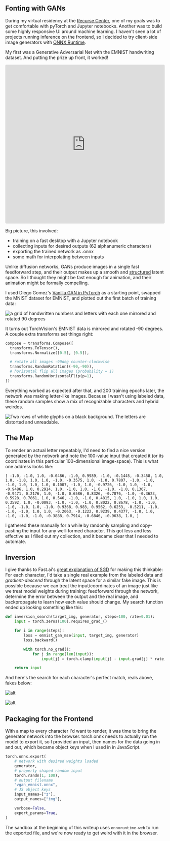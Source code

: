 ## Fonting with GANs

During my virtual residency at the [Recurse Center](https://www.recurse.com/), one of my goals was to get comfortable with pyTorch and Jupyter notebooks. Another was to build some highly responsive UI around machine learning. I haven't seen a lot of projects running inference on the frontend, so I decided to try client-side image generators with [ONNX Runtime](https://onnxruntime.ai/docs/get-started/with-javascript.html).

My first was a Generative Adversarial Net with the EMNIST handwriting dataset. And putting the prize up front, it worked!

<iframe src="https://codesandbox.io/embed/7rd69j?view=Editor+%2B+Preview&module=%2Fsrc%2Findex.js&hidenavigation=1"
     style="width:100%; height: 500px; border:0; border-radius: 4px; overflow:hidden;"
     title="EMNIST ONNX demo"
     allow="accelerometer; ambient-light-sensor; camera; encrypted-media; geolocation; gyroscope; hid; microphone; midi; payment; usb; vr; xr-spatial-tracking"
     sandbox="allow-forms allow-modals allow-popups allow-presentation allow-same-origin allow-scripts"
   ></iframe>

Big picture, this involved:

- training on a fast desktop with a Jupyter notebook
- collecting inputs for desired outputs (62 alphanumeric characters)
- exporting the trained network as .onnx
- some math for interpolating between inputs

Unlike diffusion networks, GANs produce images in a single fast feedforward step, and their output makes up a smooth and [structured](https://machinelearningmastery.com/how-to-interpolate-and-perform-vector-arithmetic-with-faces-using-a-generative-adversarial-network/) latent space. So I thought they might be fast enough for animation, and their animation might be formally compelling.

I used Diego Gomez's [Vanilla GAN in PyTorch](https://github.com/diegoalejogm/gans) as a starting point, swapped the MNIST dataset for EMNIST, and plotted out the first batch of training data:

![a grid of handwritten numbers and letters with each one mirrored and rotated 90 degrees](twisted_samples.png "twisted")

It turns out TorchVision's EMNIST data is mirrored and rotated -90 degrees. A couple extra transforms set things right:

```python
compose = transforms.Compose([
  transforms.ToTensor(),
  transforms.Normalize([0.5], [0.5]),

  # rotate all images -90deg counter-clockwise
  transforms.RandomRotation((-90,-90)),
  # horizontal flip all images (probability = 1)
  transforms.RandomHorizontalFlip(p=1),
])
```

Everything worked as expected after that, and 200 training epochs later, the network was making letter-like images. Because I wasn't using labeled data, these random samples show a mix of recognizable characters and hybrid weirdos.

![Two rows of white glyphs on a black background. The letters are distorted and unreadable.](weirdos.png "Obageyix loernags!")

## The Map

To render an actual letter repeatably, I'd need to find a nice version generated by the network and note the 100-value input that created it (or its coordinates in this particular 100-dimensional image-space). This is what one address looks like:

`[
    -1.0, -1.0, 1.0, -0.0486, -1.0, 0.9989, -1.0, -0.1445, -0.3458, 1.0, 1.0,
    -1.0, 1.0, 1.0, -1.0, -0.3575, 1.0, -1.0, 0.7807, -1.0, -1.0, -1.0, 1.0,
    1.0, 1.0, 0.1007, -1.0, 1.0, -0.9726, -1.0, 1.0, -1.0, -0.9486, 1.0, 0.2914,
    1.0, -1.0, 1.0, -1.0, -1.0, -1.0, 0.1367, -0.9471, 0.2176, 1.0, -1.0,
    0.6586, 0.8326, -0.7876, -1.0, -0.3623, 0.5928, 0.7861, 1.0, 0.546, -1.0,
    -1.0, 0.4815, 1.0, -1.0, 1.0, 1.0, 0.3592, 1.0, -0.0093, -1.0, -1.0, -1.0,
    0.8022, 0.8678, -1.0, -1.0, -1.0, -1.0, 1.0, -1.0, 0.9368, 0.983, 0.9562,
    0.6253, -0.5211, -1.0, -1.0, -1.0, 1.0, 1.0, -0.2063, -0.1222, 0.9239,
    0.4377, -1.0, 1.0, -1.0, -1.0, -1.0, -0.3888, 0.7914, -0.6846, -0.9638, 1.0,
  ]`

I gathered these manually for a while by randomly sampling and copy-pasting the input for any well-formed character. This got less and less effective as I filled out my collection, and it became clear that I needed to automate.

## Inversion

I give thanks to Fast.ai's [great explanation of SGD](https://github.com/fastai/fastbook/blob/master/04_mnist_basics.ipynb) for making this thinkable: For each character, I'd take a single real example from the labeled data and _gradient-descend_ through the latent space for a similar fake image. This is possible because we can treat the input/coordinates of an image just like we treat model weights during training: feedforward through the network, determine the error between the output and the real image, and backpropagate to learn how each value should change. My search function ended up looking something like this:

```python
def inversion_search(target_img, generator, steps=100, rate=0.01):
	input = torch.zeros(100).requires_grad_()

    for i in range(steps):
        loss = emnist_gan_mse(input, target_img, generator)
        loss.backward()

        with torch.no_grad():
            for j in range(len(input)):
                input[j] = torch.clamp(input[j] - input.grad[j] * rate, -1, 1)

    return input
```

And here's the search for each character's perfect match, reals above, fakes below:

![alt](reals.png "twisted!")

![alt](search.gif "twisted!")

## Packaging for the Frontend

With a map to every character I'd want to render, it was time to bring the generator network into the browser. torch.onnx needs to actually run the model to export it, so I provided an input, then names for the data going in and out, which became object keys when I used in in JavaScript.

```python
torch.onnx.export(
	# network with desired weights loaded
	generator,
	# properly shaped random input
	torch.randn(1, 100),
	# output filename
	"vgan_emnist.onnx",
	# JS object keys
    input_names=["z"],
    output_names=["img"],

    verbose=False,
    export_params=True,
)
```

The sandbox at the beginning of this writeup uses `onnxruntime-web` to run the exported file, and we're now ready to get weird with it in the browser.
